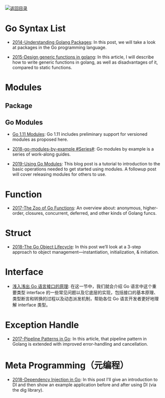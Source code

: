[![返回目录](https://user-images.githubusercontent.com/5803001/38079637-ff0abcf0-3371-11e8-9b76-ad651620afc7.jpg)](https://github.com/wx-chevalier/Awesome-Lists)

# Go Syntax List

- [2014-Understanding Golang Packages](https://thenewstack.io/understanding-golang-packages/): In this post, we will take a look at packages in the Go programming language.

- [2015-Design generic functions in golang](https://parthdesai.me/articles/2015/08/30/go-generic-functions/): In this article, I will describe how to write generic functions in golang, as well as disadvantages of it, compared to static functions.

# Modules

## Package

## Go Modules

- [Go 1.11 Modules](https://parg.co/01g): Go 1.11 includes preliminary support for versioned modules as proposed here.

- [2018-go-modules-by-example #Series#](https://github.com/go-modules-by-example/index): Go modules by example is a series of work-along guides.

- [2019-Using Go Modules](https://blog.golang.org/using-go-modules): This blog post is a tutorial to introduction to the basic operations needed to get started using modules. A followup post will cover releasing modules for others to use.

# Function

- [2017-The Zoo of Go Functions](https://parg.co/U5u): An overview about: anonymous, higher-order, closures, concurrent, deferred, and other kinds of Golang funcs.

# Struct

- [2018-The Go Object Lifecycle](https://middlemost.com/object-lifecycle/): In this post we’ll look at a 3-step approach to object management—instantiation, initialization, & initiation.

# Interface

- [浅入浅出 Go 语言接口的原理](https://draveness.me/golang-interface?hmsr=toutiao.io&utm_medium=toutiao.io&utm_source=toutiao.io): 在这一节中，我们就会介绍 Go 语言中这个重要类型 interface 的一些常见问题以及它底层的实现，包括接口的基本原理、类型断言和转换的过程以及动态派发机制，帮助各位 Go 语言开发者更好地理解 interface 类型。

# Exception Handle

- [2017-Pipeline Patterns in Go](https://medium.com/statuscode/pipeline-patterns-in-go-a37bb3a7e61d): In this article, that pipeline pattern in Golang is extended with improved error-handling and cancellation.

# Meta Programming（元编程）

- [2018-Dependency Injection in Go](https://blog.drewolson.org/dependency-injection-in-go/): In this post I'll give an introduction to DI and then show an example application before and after using DI (via the dig library).
